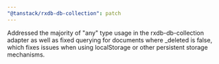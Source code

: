 ```yaml
---
"@tanstack/rxdb-db-collection": patch
---
```


Addressed the majority of "any" type usage in the rxdb-db-collection adapter as well as fixed querying for documents where \_deleted is false, which fixes issues when using localStorage or other persistent storage mechanisms.
